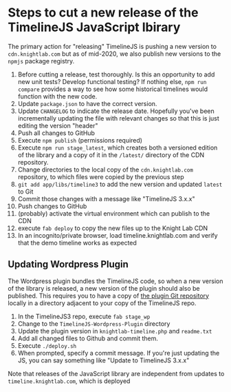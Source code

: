 # Steps to cut a new release of the TimelineJS JavaScript lbirary

The primary action for "releasing" TimelineJS is pushing a new version to `cdn.knightlab.com` but as of mid-2020, we also publish new versions to the `npmjs` package registry.

1. Before cutting a release, test thoroughly. Is this an opportunity to add new unit tests? Develop functional testing? If nothing else, `npm run compare` provides a way to see how some historical timelines would function with the new code.
1. Update `package.json` to have the correct version.
1. Update `CHANGELOG` to indicate the release date. Hopefully you've been incrementally updating the file with relevant changes so that this is just editing the version "header"
1. Push all changes to GitHub
1. Execute `npm publish` (permissions required)
1. Execute `npm run stage_latest`, which creates both a versioned edition of the library and a copy of it in the `/latest/` directory of the CDN repository.
1. Change directories to the local copy of the `cdn.knightlab.com` repository, to which files were copied by the previous step
1. `git add app/libs/timeline3` to add the new version and updated `latest` to Git
1. Commit those changes with a message like "TimelineJS 3.x.x"
1. Push changes to GitHub
1. (probably) activate the virtual environment which can publish to the CDN
1. execute `fab deploy` to copy the new files up to the Knight Lab CDN
1. In an incognito/private browser, load timeline.knightlab.com and verify that the demo timeline works as expected

## Updating Wordpress Plugin

The Wordpress plugin bundles the TimelineJS code, so when a new version of the library is released, a new version of the plugin should also be published. This requires you to have a copy of [the plugin Git repository](https://github.com/NUKnightLab/TimelineJS-Wordpress-Plugin) locally in a directory adjacent to your copy of the TimelineJS repo.

1. In the TimelineJS3 repo, execute `fab stage_wp`
1. Change to the `TimelineJS-Wordpress-Plugin` directory
1. Update the plugin version in `knightlab-timeline.php` and `readme.txt`
1. Add all changed files to Github and commit them.
1. Execute `./deploy.sh`
1. When prompted, specify a commit message. If you're just updating the JS, you can say something like "Update to TimelineJS 3.x.x"



Note that releases of the JavaScript library are independent from updates to `timeline.knightlab.com`, which is deployed 
